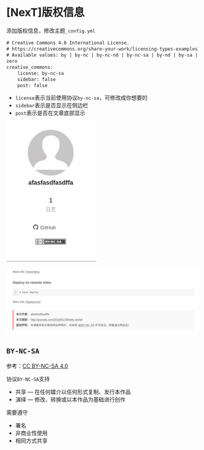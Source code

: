 
# [NexT]版权信息

添加版权信息，修改主题`_config.yml`

    # Creative Commons 4.0 International License.
    # https://creativecommons.org/share-your-work/licensing-types-examples
    # Available values: by | by-nc | by-nc-nd | by-nc-sa | by-nd | by-sa | zero
    creative_commons:
        license: by-nc-sa
        sidebar: false
        post: false

* `license`表示当前使用协议`by-nc-sa`，可修改成你想要的
* `sidebar`表示是否显示在侧边栏
* `post`表示是否在文章底部显示

![](./imgs/copyright-sidebar.png)

![](./imgs/copyright-post.png)

## `BY-NC-SA`

参考：[CC BY-NC-SA 4.0](https://creativecommons.org/licenses/by-nc-sa/4.0/deed.zh)

协议`BY-NC-SA`支持

* 共享 — 在任何媒介以任何形式复制、发行本作品
* 演绎 — 修改、转换或以本作品为基础进行创作

需要遵守

* 署名
* 非商业性使用
* 相同方式共享